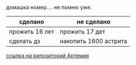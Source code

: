 домашка номер.... не помню уже.

 | сделано | не сделано |
 | ------------- | ------------- |
 | прожить 16 лет | прожить 17 дет  |
 | сделать дз  | накопить 1600 астрита  |

[ссылка на рипозиторий Артемия](https://github.com/Wenwu-PA/my-work)
